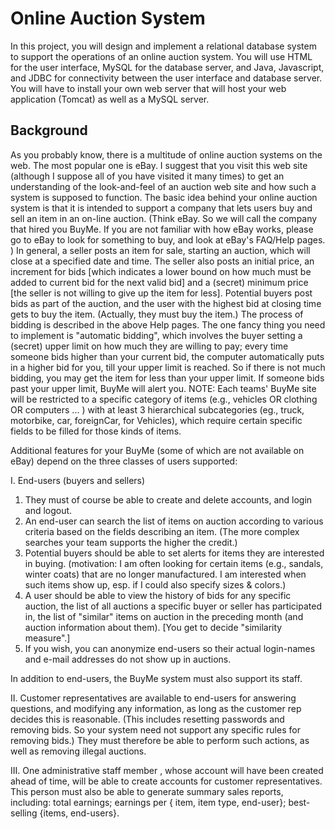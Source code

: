 # Online Auction System

In this project, you will design and implement a relational database system to support the operations of an online auction system. You will use HTML for the user interface, MySQL for the database server, and Java, Javascript, and JDBC for connectivity between the user interface and database server. 
You will have to install your own web server that will host your web application (Tomcat) as well as a MySQL server. 

## Background

As you probably know, there is a multitude of online auction systems on the web. The most popular one is eBay. I suggest that you visit this web site (although I suppose all of you have visited it many times) to get an understanding of the look-and-feel of an auction web site and how such a system is supposed to function. 
The basic idea behind your online auction system is that it is intended to support a company that lets users buy and sell an item in an on-line auction. (Think eBay. So we will call the company that hired you BuyMe. If you are not familiar with how eBay works, please go to eBay to look for something to buy, and look at  eBay's FAQ/Help pages. )
In general, a seller posts an item for sale, starting an auction, which will close at a specified date and time.  The seller also posts an initial price, an increment for bids [which indicates a lower bound on how much must be added to current bid for the next valid bid] and a (secret) minimum price [the seller is not willing to give up the item for less]. Potential buyers post bids as part of the auction, and the user with the highest bid at closing time gets to buy the item.  (Actually, they must buy the item.) The process of bidding is described in the above Help pages. The one fancy thing you need to implement is "automatic bidding", which involves the buyer setting a (secret) upper limit on how much they are willing to pay; every time someone bids higher than your current bid, the computer automatically puts in a higher bid for you, till your upper limit is reached. So if there is not much bidding, you may get the item for less than your upper limit. If someone bids past your upper limit, BuyMe will alert you.
NOTE: Each teams' BuyMe site will be restricted to a specific category of items (e.g., vehicles OR clothing OR computers ... ) with at least 3 hierarchical subcategories (eg., truck, motorbike, car, foreignCar,  for Vehicles), which require certain specific fields to be filled for those kinds of items.

Additional features for your BuyMe (some of which are not available on eBay) depend on the three classes of users supported:

I. End-users (buyers and sellers)
  1. They must of course be able to create and delete accounts, and login and logout.
  2. An end-user can search the list of items on auction according to various criteria based on the fields describing an item. (The more complex searches your team supports the higher the credit.)
  3. Potential buyers should be able to set alerts for items they are interested in buying. (motivation: I am often looking for certain items (e.g., sandals, winter coats) that are no longer manufactured. I am interested when such items show up, esp. if I could also specify sizes & colors.)  
  4. A user should be able to view the history of bids  for any specific auction,  the list of all auctions a specific buyer or seller has participated in, the list of  "similar" items on auction in the preceding month (and auction information about them). [You get to decide "similarity measure".]
  5. If you wish, you can anonymize end-users so their actual login-names and e-mail addresses do not show up in auctions.

  In addition to end-users, the BuyMe system must also support its staff.

   II. Customer representatives are available to end-users for answering questions, and modifying any information, as long as the customer rep decides this is reasonable. (This includes resetting passwords and removing bids. So your system need not support any specific rules for removing bids.) They must therefore be able to perform such actions, as well as removing illegal auctions.

  III. One administrative staff member , whose account will have been created ahead of time, will be able to create accounts for customer representatives. This person must also be able to generate summary sales reports, including: total earnings; earnings per { item, item type, end-user};  best-selling {items, end-users}.  
